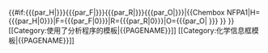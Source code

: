 {{#if:{{{par_H|}}}{{{par_F|}}}{{{par_R|}}}{{{par_O|}}}|{{Chembox NFPA1|H={{{par_H|0}}}|F={{{par_F|0}}}|R={{{par_R|0}}}|O={{{par_O|&nbsp;}}} }} }}<noinclude>
[[Category:使用了分析程序的模板|{{PAGENAME}}]]
[[Category:化学信息框模板|{{PAGENAME}}]]
</noinclude>
